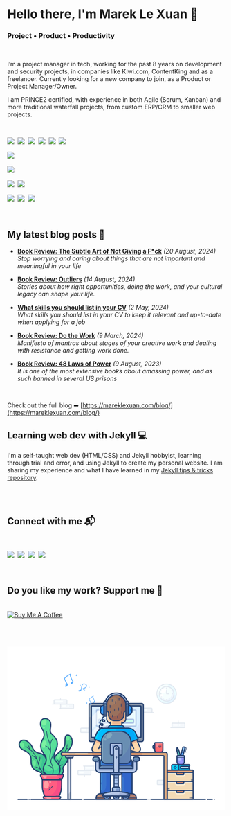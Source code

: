 # Hello there, I'm Marek Le Xuan 👋

### Project • Product • Productivity

<br>

I’m a project manager in tech, working for the past 8 years on development and security projects, in companies like Kiwi.com, ContentKing and as a freelancer. Currently looking for a new company to join, as a Product or Project Manager/Owner.

I am PRINCE2 certified, with experience in both Agile (Scrum, Kanban) and more traditional waterfall projects, from custom ERP/CRM to smaller web projects.

<br>

<img src="https://img.shields.io/badge/Linear-5E6AD2?style=for-the-badge&logo=linear&logoColor=white"></a>&nbsp;
<img src="https://img.shields.io/badge/Jira-0052CC?style=for-the-badge&logo=Jira&logoColor=white"></a>&nbsp;
<img src="https://img.shields.io/badge/Notion-000000?style=for-the-badge&logo=notion&logoColor=white"></a>&nbsp;
<img src="https://img.shields.io/badge/Trello-0052CC?style=for-the-badge&logo=trello&logoColor=white"></a>&nbsp;
<img src="https://img.shields.io/badge/Miro-F7C922?style=for-the-badge&logo=Miro&logoColor=050036"></a>&nbsp;
<img src="https://img.shields.io/badge/Confluence-0052CC?style=for-the-badge&logo=Confluence&logoColor=white"></a>

<img src="https://img.shields.io/badge/Figma-F24E1E?style=for-the-badge&logo=figma&logoColor=white"></a>

<img src="https://img.shields.io/badge/make-F5F0F0?style=for-the-badge&logo=make&logoColor=050036"></a>

<img src="https://img.shields.io/badge/Wordpress-21759B?style=for-the-badge&logo=wordpress&logoColor=white"></a>&nbsp;
<img src="https://img.shields.io/badge/Jekyll-CC0000?style=for-the-badge&logo=Jekyll&logoColor=white"></a>

<img src="https://img.shields.io/badge/HTML5-E34F26?style=for-the-badge&logo=html5&logoColor=white"></a>&nbsp;
<img src="https://img.shields.io/badge/CSS3-1572B6?style=for-the-badge&logo=css3&logoColor=white"></a>&nbsp;
<img src="https://img.shields.io/badge/Sass-CC6699?style=for-the-badge&logo=sass&logoColor=white"></a>&nbsp;



<br>

## My latest blog posts 📰

<!-- BLOG-POST-LIST:START -->
 - **[Book Review: The Subtle Art of Not Giving a F*ck](https://mareklexuan.com/book-review-the-subtle-art-of-not-giving-a-f-ck/)** *(20 August, 2024)*   
 *Stop worrying and caring about things that are not important and meaningful in your life*   
   

 - **[Book Review: Outliers](https://mareklexuan.com/book-review-outliers/)** *(14 August, 2024)*   
 *Stories about how right opportunities, doing the work, and your cultural legacy can shape your life.*   
   

 - **[What skills you should list in your CV](https://mareklexuan.com/what-skills-you-should-list-in-your-cv/)** *(2 May, 2024)*   
 *What skills you should list in your CV to keep it relevant and up-to-date when applying for a job*   
   

 - **[Book Review: Do the Work](https://mareklexuan.com/book-review-do-the-work/)** *(9 March, 2024)*   
 *Manifesto of mantras about stages of your creative work and dealing with resistance and getting work done.*   
   

 - **[Book Review: 48 Laws of Power](https://mareklexuan.com/book-review-48-laws-of-power/)** *(9 August, 2023)*   
 *It is one of the most extensive books about amassing power, and as such banned in several US prisons*   
   
<!-- BLOG-POST-LIST:END -->
<br>

Check out the full blog ➡ [https://mareklexuan.com/blog/](https://mareklexuan.com/blog/)

## Learning web dev with Jekyll 💻

I'm a self-taught web dev (HTML/CSS) and Jekyll hobbyist, learning through trial and error, and using Jekyll to create my personal website. I am sharing my experience and what I have learned in my [Jekyll tips & tricks repository](https://github.com/mareklexuan/jekyll-tips-tricks).

<br>

<br>

## Connect with me 📬

<br>
<p>
<a href="mailto:hello@mareklexuan.com"><img src="https://img.shields.io/badge/Email-D14836?style=for-the-badge&logo=maildotru&logoColor=white"></a>&nbsp;
<a href="https://www.instagram.com/marek.lexuan/"><img src="https://img.shields.io/badge/Instagram-E4405F?style=for-the-badge&logo=instagram&logoColor=white"></a>&nbsp;
<a href="https://www.facebook.com/mareklexuan1/"><img src="https://img.shields.io/badge/Facebook-1877F2?style=for-the-badge&logo=facebook&logoColor=white"></a>&nbsp;
<a href="https://www.linkedin.com/in/mareklexuan/"><img src="https://img.shields.io/badge/LinkedIn-0077B5?style=for-the-badge&logo=linkedin&logoColor=white"></a>
</p>
<br>

## Do you like my work? Support me 💓

<br>
<a href="https://www.buymeacoffee.com/mareklexuan" target="_blank"><img src="https://cdn.buymeacoffee.com/buttons/v2/default-yellow.png" alt="Buy Me A Coffee" style="height: 53px !important;width: 192px !important;" ></a>

<br>
<br>
<br>
<br>

<p align="center">
  <img src="https://raw.githubusercontent.com/mareklexuan/mareklexuan/main/assets/programmer.gif">
</p>
